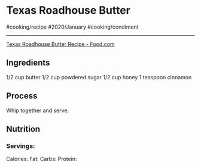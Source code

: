 # Texas Roadhouse Butter
#cooking/recipe #2020/January #cooking/condiment
- - - -
[Texas Roadhouse Butter Recipe  - Food.com](https://www.food.com/recipe/texas-roadhouse-butter-529184?photo=cGhvdG8tMzkwMzc2&soc=socialsharingpinterest)

## Ingredients
1/2 cup butter
1/2 cup powdered sugar
1/2 cup honey
1 teaspoon cinnamon

## Process
Whip together and serve.

## Nutrition
### Servings:
Calories: 
Fat: 
Carbs: 
Protein: 